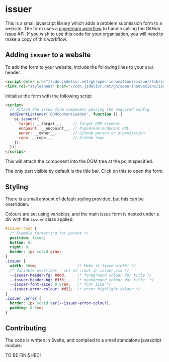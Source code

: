 # issuer

This is a small javascript library which adds a problem submission form to a website.
The form uses a [pipedream workflow][PIPEDREAM] to handle calling the GitHub issue API. If you wish to use this code for your organisation, you will need to make a copy of this workflow.

[PIPEDREAM]: https://pipedream.com/@open-innovations/issue-handler-p_6lCMPKQ

## Adding `issuer` to a website

To add the form to your website, include the following lines to your `html` header.

```html
<script defer src="//cdn.jsdelivr.net/gh/open-innovations/issuer/lib/issuer.js"></script>
<link rel="stylesheet" href="//cdn.jsdelivr.net/gh/open-innovations/issuer/lib/issuer.css"/>
```

Initialise the form with the following script

```html
<script>
  // Attach the issue form component passing the required config
  addEventListener('DOMContentLoaded', function () {
    oi.issuer({
      target: __target__,     // Target DOM element
      endpoint: __endpoint__, // Pipedream endpoint URL
      owner: __owner__,       // GitHub person or organisation
      repo: __repo__,         // GitHub repo
    });
  });
</script>
```

This will attach the component into the DOM tree at the point specified.

The only part visible by default is the title bar. Click on this to open
the form.

## Styling

There is a small amount of default styling provided, but this can be
overridden.

Colours are set using variables, and the main issue form is nested
under a div with the `issuer` class applied.

```css
#issuer-root {
  /* Example formatting for parent */
  position: fixed;
  bottom: 0;
  right: 0;
  border: 1px solid gray;
}
.issuer {
  width: 30em;                  /* Make it fixed width! */
  /* Variable overrides - set at :root in issuer.css */
  --issuer-header-fg: #ddd;     /* foreground colour for title */
  --issuer-header-bg: #333;     /* background colour for title  */
  --issuer-font-size: 0.9rem;   /* font size */
  --issuer-error-colour: #d22;  /* error highlight colour */
}
.issuer .error {
  border: 2px solid var(--issuer-error-colour);
  padding: 0.5em;
}
```

## Contributing

The code is written in Svelte, and compiled to a small standalone javascript module.

TO BE FINISHED!
